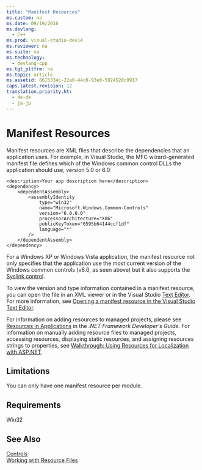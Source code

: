 ```yaml
---
title: "Manifest Resources"
ms.custom: na
ms.date: 09/19/2016
ms.devlang: 
  - C++
ms.prod: visual-studio-dev14
ms.reviewer: na
ms.suite: na
ms.technology: 
  - devlang-cpp
ms.tgt_pltfrm: na
ms.topic: article
ms.assetid: 8615334c-22a0-44c0-93e0-5924528c9917
caps.latest.revision: 12
translation.priority.ht: 
  - de-de
  - ja-jp
---
```

# Manifest Resources
Manifest resources are XML files that describe the dependencies that an application uses. For example, in Visual Studio, the MFC wizard-generated manifest file defines which of the Windows common control DLLs the application should use, version 5.0 or 6.0:  
  
```  
<description>Your app description here</description>   
<dependency>   
    <dependentAssembly>   
        <assemblyIdentity   
            type="win32"   
            name="Microsoft.Windows.Common-Controls"   
            version="6.0.0.0"   
            processorArchitecture="X86"   
            publicKeyToken="6595b64144ccf1df"   
            language="*"   
        />   
    </dependentAssembly>   
</dependency>   
```  
  
 For a Windows XP or Windows Vista application, the manifest resource not only specifies that the application use the most current version of the Windows common controls (v6.0, as seen above) but it also supports the [Syslink control](http://msdn.microsoft.com/library/windows/desktop/bb760706).  
  
 To view the version and type information contained in a manifest resource, you can open the file in an XML viewer or in the Visual Studio [Text Editor](assetId:///508e1f18-99d5-48ad-b5ad-d011b21c6ab1). For more information, see [Opening a manifest resource in the Visual Studio Text Editor](../vs140/How-to--Open-a-Manifest-Resource.md).  
  
 For information on adding resources to managed projects, please see [Resources in Applications](assetId:///8ad495d4-2941-40cf-bf64-e82e85825890) in the *.NET Framework Developer's Guide.* For information on manually adding resource files to managed projects, accessing resources, displaying static resources, and assigning resources strings to properties, see  [Walkthrough: Using Resources for Localization with ASP.NET](assetId:///bb4e5b44-e2b0-48ab-bbe9-609fb33900b6).  
  
## Limitations  
 You can only have one manifest resource per module.  
  
## Requirements  
 Win32  
  
## See Also  
 [Controls](../vs140/Controls--MFC-.md)   
 [Working with Resource Files](../vs140/Working-with-Resource-Files.md)